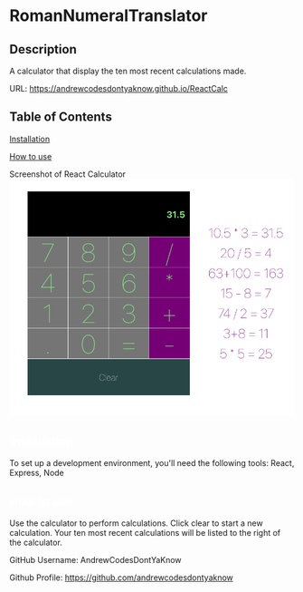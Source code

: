 # RomanNumeralTranslator

## Description
A calculator that display the ten most recent calculations made.

URL: https://andrewcodesdontyaknow.github.io/ReactCalc
 
  ## Table of Contents

  <a href='#Installation'>Installation</a>

  <a href='#How to use'>How to use</a>
  
  
  Screenshot of React Calculator
  ![Screenshot](./img/calcpic.png?)


  ## <a id='Installation' style='color:white;'>Installation</a>
  To set up a development environment, you'll need the following tools: React, Express, Node

  ## <a id='How to use' style='color:white;'>How to use</a>
Use the calculator to perform calculations. Click clear to start a new calculation. Your ten most recent calculations will be listed to the right of the calculator.


  GitHub Username: AndrewCodesDontYaKnow

  Github Profile: <a href='https://github.com/andrewcodesdontyaknow'>https://github.com/andrewcodesdontyaknow</a>
  

  <!-- Email: andrewsmith593@gmail.com -->




